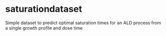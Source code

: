 # saturationdataset
Simple dataset to predict optimal saturation times for an ALD process from a single growth profile and dose time
